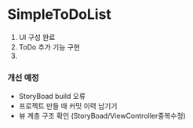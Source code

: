 # SimpleToDoList

1. UI 구성 완료 
2. ToDo  추가 기능 구현
3. 

### 개선 예정 
- StoryBoad build 오류
- 프로젝트 만들 때 커밋 이력 남기기
- 뷰 계층 구조 확인 (StoryBoad/ViewController중복수정)

